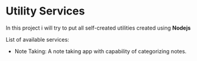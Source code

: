 # Utility Services

In this project i will try to put all self-created utilities created using **Nodejs**


List of available services:
* Note Taking: A note taking app with capability of categorizing notes.